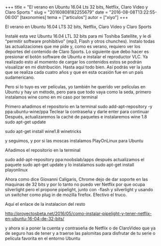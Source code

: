 +++
title = "El verano en Ubuntu 16.04 Lts 32 bits, Netflix, Claro Video y Claro Sports "
slug = "20160808182255679"
date = "2016-08-08T13:22:55-06:00"
[taxonomies]
tema = ["articulos"]
autor = ["xiyo"]
+++

El verano en Ubuntu 16.04 LTS 32 bits, Netflix, Claro Video y Claro
Sports

<!-- more -->
Instalé esta vez Ubuntu 16.04 LTL 32 bits para mi Toshiba Satellite, y
le di “permitir software prohibitivo” (mp3, Flash y otros chunches).
Instalo todas las actualizaciones que me pide y, como es verano,
requiero ver los deportes del contenido de Claro Sports. Lo siguiente
que debo hacer es presionar el botón software de Ubuntu e instalar el
reproductor VLC. Ya realizado esto al momento de cargar los contenidos
estos se podrán visualizar en mi distribución. Hasta aquí todo bien. Así
podrás ver la justa que se realiza cada cuatro años y que en esta
ocasión fue en un país sudamericano.

Pero si lo tuyo es ver películas, yo también he querido ver películas en
Ubuntu y hay un método, pero para que todo vaya como la seda, primero
instalamos wine como en mi caso por terminal

Primero añadimos el repositorio en la terminal sudo add-apt-repository
-y ppa:ubuntu-wine/ppa Teclear la contraseña y darle enter para
continuar Después, actualizaremos la caché de paquetes e instalaremos
wine 1.8 sudo apt-get update

sudo apt-get install wine1.8 winetricks

y seguimos, y por si las moscas instalamos PlayOnLinux para Ubuntu

Añadimos el repositorio en la terminal

sudo add-apt-repository ppa:noobslab/apps después actualizamos el
paquete sudo apt-get update y lo instalamos sudo apt-get install
playonlinux

Ahora como dice Giovanni Caligaris, Chrome dejo de dar soporte en las
maquinas de 32 bits y por lo tanto no puedo ver Netflix por que ocupa
silverlight pero el propone pipelight, junto con -flash y silverlight y
usando un switcher como plug in de mozilla firefox. Efectivo el truco.

Aquí el enlace de la instalacion del resto

<http://proyectosbeta.net/2016/05/como-instalar-pipelight-y-tener-netflix-en-ubuntu-16-04-de-32-bits/>

y ahora si a poner la cuenta y contraseña de Netflix o de ClaroVideo que
ya de seguro has de tener y a traerse las palomitas para disfrutar de tu
serie o película favorita en el entorno Ubuntu

